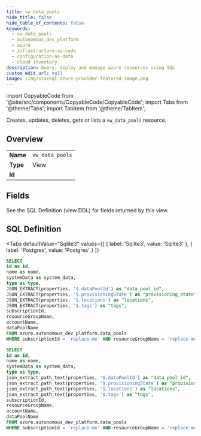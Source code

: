 ```yaml
--- 
title: vw_data_pools
hide_title: false
hide_table_of_contents: false
keywords:
  - vw_data_pools
  - autonomous_dev_platform
  - azure
  - infrastructure-as-code
  - configuration-as-data
  - cloud inventory
description: Query, deploy and manage azure resources using SQL
custom_edit_url: null
image: /img/stackql-azure-provider-featured-image.png
---
```


import CopyableCode from '@site/src/components/CopyableCode/CopyableCode';
import Tabs from '@theme/Tabs';
import TabItem from '@theme/TabItem';

Creates, updates, deletes, gets or lists a <code>vw_data_pools</code> resource.

## Overview
<table><tbody>
<tr><td><b>Name</b></td><td><code>vw_data_pools</code></td></tr>
<tr><td><b>Type</b></td><td>View</td></tr>
<tr><td><b>Id</b></td><td><CopyableCode code="azure.autonomous_dev_platform.vw_data_pools" /></td></tr>
</tbody></table>

## Fields

See the SQL Definition (view DDL) for fields returned by this view.

## SQL Definition

<Tabs
defaultValue="Sqlite3"
values={[
{ label: 'Sqlite3', value: 'Sqlite3' },
{ label: 'Postgres', value: 'Postgres' }
]}
>
<TabItem value="Sqlite3">

```sql
SELECT
id as id,
name as name,
systemData as system_data,
type as type,
JSON_EXTRACT(properties, '$.dataPoolId') as "data_pool_id",
JSON_EXTRACT(properties, '$.provisioningState') as "provisioning_state",
JSON_EXTRACT(properties, '$.locations') as "locations",
JSON_EXTRACT(properties, '$.tags') as "tags",
subscriptionId,
resourceGroupName,
accountName,
dataPoolName
FROM azure.autonomous_dev_platform.data_pools
WHERE subscriptionId = 'replace-me' AND resourceGroupName = 'replace-me' AND accountName = 'replace-me';
```

</TabItem>
<TabItem value="Postgres">

```sql
SELECT
id as id,
name as name,
systemData as system_data,
type as type,
json_extract_path_text(properties, '$.dataPoolId') as "data_pool_id",
json_extract_path_text(properties, '$.provisioningState') as "provisioning_state",
json_extract_path_text(properties, '$.locations') as "locations",
json_extract_path_text(properties, '$.tags') as "tags",
subscriptionId,
resourceGroupName,
accountName,
dataPoolName
FROM azure.autonomous_dev_platform.data_pools
WHERE subscriptionId = 'replace-me' AND resourceGroupName = 'replace-me' AND accountName = 'replace-me';
```

</TabItem>
</Tabs>
